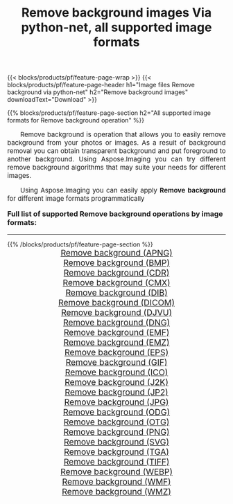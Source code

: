 ﻿---
title: Remove background images Via python-net, all supported image formats 
weight: 3920
url: /tr/python-net/remove-background/ 
lang: tr
langdirlevel: 2
locales: zh-hans,ja,it,ru,de,es,fr,nl,id,lt,pl,pt,vi,tr,ko,zh-hant,ar,hi,th,sv,cs,uk,he
description: Using Aspose.Imaging you can easily Remove background images Via python-net
---

{{< blocks/products/pf/feature-page-wrap >}}
{{< blocks/products/pf/feature-page-header h1="Image files Remove background via python-net" h2="Remove background images" downloadText="Download" >}}


{{% blocks/products/pf/feature-page-section  h2="All supported image formats for Remove background operation" %}}
<p align="justify" style="text-indent:2em;font-size:15px;">
Remove background is operation that allows you to easily remove background from your photos or images. As a result of background removal you can obtain transparent background and put foreground to another background. Using Aspose.Imaging you can try different remove background algorithms that may suite your needs for different images.
</p>
<p align="justify" style="text-indent:2em;font-size:15px;">
Using Aspose.Imaging you can easily apply <b>Remove background</b> for different image formats programmatically
</p>
<h3 style="margin-top:16px;">
Full list of supported Remove background operations by image formats:
</h3>
<hr/>
{{% /blocks/products/pf/feature-page-section %}}
<div class="container-fluid productfamilypage bg-gray">
    <div class="convertypes bg-gray agp-content section">
        <div class="container">
		<div class="row other-converters" style="gap: 10px;font-size: 19px;text-align:center;">
		    <div class='col-md-3 other-converter remove-lp remove-rp'><a href="/imaging/tr/python-net/remove-background/apng/" style="padding:15px;">Remove background (APNG)</a></div><div class='col-md-3 other-converter remove-lp remove-rp'><a href="/imaging/tr/python-net/remove-background/bmp/" style="padding:15px;">Remove background (BMP)</a></div><div class='col-md-3 other-converter remove-lp remove-rp'><a href="/imaging/tr/python-net/remove-background/cdr/" style="padding:15px;">Remove background (CDR)</a></div><div class='col-md-3 other-converter remove-lp remove-rp'><a href="/imaging/tr/python-net/remove-background/cmx/" style="padding:15px;">Remove background (CMX)</a></div><div class='col-md-3 other-converter remove-lp remove-rp'><a href="/imaging/tr/python-net/remove-background/dib/" style="padding:15px;">Remove background (DIB)</a></div><div class='col-md-3 other-converter remove-lp remove-rp'><a href="/imaging/tr/python-net/remove-background/dicom/" style="padding:15px;">Remove background (DICOM)</a></div><div class='col-md-3 other-converter remove-lp remove-rp'><a href="/imaging/tr/python-net/remove-background/djvu/" style="padding:15px;">Remove background (DJVU)</a></div><div class='col-md-3 other-converter remove-lp remove-rp'><a href="/imaging/tr/python-net/remove-background/dng/" style="padding:15px;">Remove background (DNG)</a></div><div class='col-md-3 other-converter remove-lp remove-rp'><a href="/imaging/tr/python-net/remove-background/emf/" style="padding:15px;">Remove background (EMF)</a></div><div class='col-md-3 other-converter remove-lp remove-rp'><a href="/imaging/tr/python-net/remove-background/emz/" style="padding:15px;">Remove background (EMZ)</a></div><div class='col-md-3 other-converter remove-lp remove-rp'><a href="/imaging/tr/python-net/remove-background/eps/" style="padding:15px;">Remove background (EPS)</a></div><div class='col-md-3 other-converter remove-lp remove-rp'><a href="/imaging/tr/python-net/remove-background/gif/" style="padding:15px;">Remove background (GIF)</a></div><div class='col-md-3 other-converter remove-lp remove-rp'><a href="/imaging/tr/python-net/remove-background/ico/" style="padding:15px;">Remove background (ICO)</a></div><div class='col-md-3 other-converter remove-lp remove-rp'><a href="/imaging/tr/python-net/remove-background/j2k/" style="padding:15px;">Remove background (J2K)</a></div><div class='col-md-3 other-converter remove-lp remove-rp'><a href="/imaging/tr/python-net/remove-background/jp2/" style="padding:15px;">Remove background (JP2)</a></div><div class='col-md-3 other-converter remove-lp remove-rp'><a href="/imaging/tr/python-net/remove-background/jpg/" style="padding:15px;">Remove background (JPG)</a></div><div class='col-md-3 other-converter remove-lp remove-rp'><a href="/imaging/tr/python-net/remove-background/odg/" style="padding:15px;">Remove background (ODG)</a></div><div class='col-md-3 other-converter remove-lp remove-rp'><a href="/imaging/tr/python-net/remove-background/otg/" style="padding:15px;">Remove background (OTG)</a></div><div class='col-md-3 other-converter remove-lp remove-rp'><a href="/imaging/tr/python-net/remove-background/png/" style="padding:15px;">Remove background (PNG)</a></div><div class='col-md-3 other-converter remove-lp remove-rp'><a href="/imaging/tr/python-net/remove-background/svg/" style="padding:15px;">Remove background (SVG)</a></div><div class='col-md-3 other-converter remove-lp remove-rp'><a href="/imaging/tr/python-net/remove-background/tga/" style="padding:15px;">Remove background (TGA)</a></div><div class='col-md-3 other-converter remove-lp remove-rp'><a href="/imaging/tr/python-net/remove-background/tiff/" style="padding:15px;">Remove background (TIFF)</a></div><div class='col-md-3 other-converter remove-lp remove-rp'><a href="/imaging/tr/python-net/remove-background/webp/" style="padding:15px;">Remove background (WEBP)</a></div><div class='col-md-3 other-converter remove-lp remove-rp'><a href="/imaging/tr/python-net/remove-background/wmf/" style="padding:15px;">Remove background (WMF)</a></div><div class='col-md-3 other-converter remove-lp remove-rp'><a href="/imaging/tr/python-net/remove-background/wmz/" style="padding:15px;">Remove background (WMZ)</a></div>
                </div>
        </div>
    </div>
</div>
<br/>
